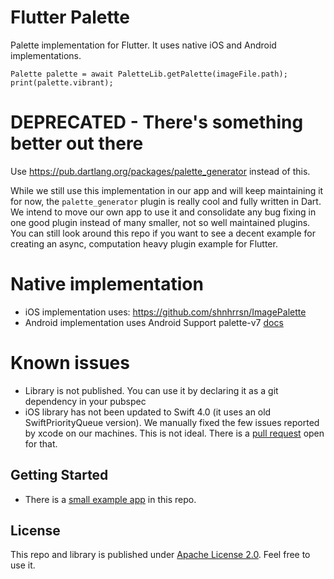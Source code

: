 # Flutter Palette

Palette implementation for Flutter. It uses native iOS and Android implementations.

```
Palette palette = await PaletteLib.getPalette(imageFile.path);
print(palette.vibrant);
```

# DEPRECATED - There's something better out there
Use https://pub.dartlang.org/packages/palette_generator instead of this. 

While we still use this implementation in our app and will keep maintaining it for now, the `palette_generator` plugin is really cool and fully written in Dart. We intend to move our own app to use it and consolidate any bug fixing in one good plugin instead of many smaller, not so well maintained plugins. You can still look around this repo if you want to see a decent example for creating an async, computation heavy plugin example for Flutter.

# Native implementation
- iOS implementation uses: https://github.com/shnhrrsn/ImagePalette
- Android implementation uses Android Support palette-v7 [docs](https://developer.android.com/reference/android/support/v7/graphics/Palette)

# Known issues
- Library is not published. You can use it by declaring it as a git dependency in your pubspec
- iOS library has not been updated to Swift 4.0 (it uses an old SwiftPriorityQueue version). We manually fixed the few issues reported by xcode on our machines. This is not ideal. There is a [pull request](https://github.com/shnhrrsn/ImagePalette/pull/7) open for that.

## Getting Started

- There is a [small example app](https://github.com/andreidiaconu/FlutterPalette/blob/master/example/lib/main.dart) in this repo.

## License

This repo and library is published under [Apache License 2.0](https://github.com/andreidiaconu/FlutterPalette/blob/master/LICENSE). Feel free to use it.
